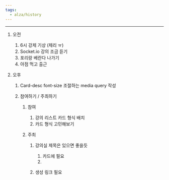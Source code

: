 ```yaml
---
tags:
  - alza/history
---
```

---

1. 오전
    
    1. 6시 강제 기상 (제리 ㅠ)
    2. Socket.io 강의 조금 듣기
    3. 포리랑 베란다 나가기
    4. 아점 먹고 출근
2. 오후
    
    1. Card-desc font-size 조절하는 media query 작성
    2. 참여하기 / 주최하기
        
        1. 참여
            
            1. 강의 리스트 카드 형식 배치
            2. 카드 형식 고민해보기
        2. 주최
            
            1. 강의실 제목은 있으면 좋을듯
                
                1. 카드에 필요
                2.   
                    
            2. 생성 링크 필요